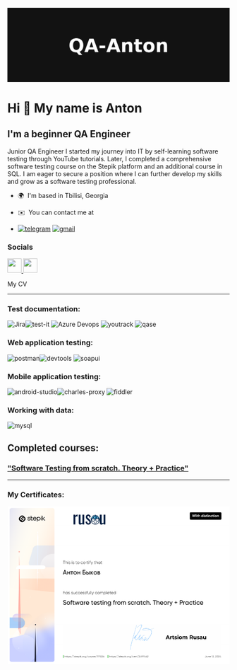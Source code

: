 ![Header](https://github.com/QA-Anton/QA-Anton/blob/main/Assets/QA-Anton_GitHub_Header.png)

Hi 👋 My name is Anton
======================

I'm a beginner QA Engineer
--------------------------

Junior QA Engineer
I started my journey into IT by self-learning software testing through YouTube tutorials. Later, I completed a comprehensive software testing course on the Stepik platform and an additional course in SQL. I am eager to secure a position where I can further develop my skills and grow as a software testing professional.

* 🌍  I'm based in Tbilisi, Georgia
* ✉️  You can contact me at 

* [![telegram](https://img.shields.io/badge/_telegram-black?style=for-the-badge&logo=telegram)](https://t.me/mynewhomegeorgia)
[![gmail](https://img.shields.io/badge/_gmail-black?style=for-the-badge&logo=gmail)](georgia.freedom.job@gmail.com)





### Socials

<p align="left"> <a href="https://www.github.com/QA-Anton" target="_blank" rel="noreferrer"> <picture> <source media="(prefers-color-scheme: dark)" srcset="https://raw.githubusercontent.com/danielcranney/readme-generator/main/public/icons/socials/github-dark.svg" /> <source media="(prefers-color-scheme: light)" srcset="https://raw.githubusercontent.com/danielcranney/readme-generator/main/public/icons/socials/github.svg" /> <img src="https://raw.githubusercontent.com/danielcranney/readme-generator/main/public/icons/socials/github.svg" width="32" height="32" /> </picture> </a> <a href="https://www.linkedin.com/in/антон-быков-580036302/" target="_blank" rel="noreferrer"> <picture> <source media="(prefers-color-scheme: dark)" srcset="https://raw.githubusercontent.com/danielcranney/readme-generator/main/public/icons/socials/linkedin-dark.svg" /> <source media="(prefers-color-scheme: light)" srcset="https://raw.githubusercontent.com/danielcranney/readme-generator/main/public/icons/socials/linkedin.svg" /> <img src="https://raw.githubusercontent.com/danielcranney/readme-generator/main/public/icons/socials/linkedin.svg" width="32" height="32" /> </picture> </a></p>

My CV

_____

### Test documentation:

<img src="https://seeklogo.com/images/J/jira-logo-FD39F795A7-seeklogo.com.png" alt="Jira" title="Jira" width="40" height="40" class="detailLogoImage"><img src="https://camo.githubusercontent.com/208f90d02e23fef65bd3928ec109757018fd19408b2400d6b1efc5c7821542c5/68747470733a2f2f646f63732e7465737469742e736f6674776172652f696d616765732f7465737469745f6c6f676f5f69636f6e5f626c75652e706e67" title="test-it" alt="test-it" width="40" height="40" data-canonical-src="https://docs.testit.software/images/testit_logo_icon_blue.png" style="max-width: 100%;">
<img src="https://seeklogo.com/images/A/azure-devops-logo-E7364216A7-seeklogo.com.png" alt="Azure Devops" title="Azure Devops" width="40" height="40"  class="detailLogoImage">
<img src="https://camo.githubusercontent.com/7571d880c64bd298b295e16456a57fbab5ce595b786e2a52e2102a47e4ea0a0d/68747470733a2f2f75706c6f61642e77696b696d656469612e6f72672f77696b6970656469612f636f6d6d6f6e732f7468756d622f382f38642f596f75547261636b5f49636f6e2e7376672f3130323470782d596f75547261636b5f49636f6e2e7376672e706e673f3230323030383033303832323438" title="youtrack" alt="youtrack" width="40" height="40" data-canonical-src="https://upload.wikimedia.org/wikipedia/commons/thumb/8/8d/YouTrack_Icon.svg/1024px-YouTrack_Icon.svg.png?20200803082248" style="max-width: 100%;">
<img src="https://camo.githubusercontent.com/d774bfb8ca966ae68f63fe49319e9ae4e1d6182355c0264cdf597dfe9b558976/68747470733a2f2f6c756e61312e636f2f6562303138372e706e67" title="qase" alt="qase" width="40" height="40" data-canonical-src="https://luna1.co/eb0187.png" style="max-width: 100%;">

### Web application testing:

<img src="https://camo.githubusercontent.com/8140ad4c0124d888f4bd017f01af44adebb165cd5c564f8a62922f0cb70e5390/68747470733a2f2f7365656b6c6f676f2e636f6d2f696d616765732f502f706f73746d616e2d6c6f676f2d303038374341304431352d7365656b6c6f676f2e636f6d2e706e67" title="postman" alt="postman" width="40" height="40" data-canonical-src="https://seeklogo.com/images/P/postman-logo-0087CA0D15-seeklogo.com.png" style="max-width: 100%;"><img src="https://camo.githubusercontent.com/be11ab1cf3e4b56fff12f3671a7c71132874aa3de3efb733ec167ba5c5769558/68747470733a2f2f64333377756272666b69306c36382e636c6f756466726f6e742e6e65742f333862356339353361343636373336363638356435356462353564303537633836646231666335342f61306664632f7374617469632f61636165366232346439343033343736363163613930316561303766343763312f6368726f6d652d6465762d6c6f676f2d69636f6e2e706e67" title="devtools" alt="devtools" width="40" height="40" data-canonical-src="https://d33wubrfki0l68.cloudfront.net/38b5c953a4667366685d55db55d057c86db1fc54/a0fdc/static/acae6b24d940347661ca901ea07f47c1/chrome-dev-logo-icon.png" style="max-width: 100%;">
<img src="https://camo.githubusercontent.com/5e6f300760f21ce084f5194f17210438a5bb399cd8430715f1f97e718a0a9344/68747470733a2f2f737461746963302e736d617274626561722e636f2f736d617274626561726272616e642f6d656469612f696d616765732f686f6d652f736f617075692d69636f6e2e737667" title="soapui" alt="soapui" width="40" height="40" data-canonical-src="https://static0.smartbear.co/smartbearbrand/media/images/home/soapui-icon.svg" style="max-width: 100%;">

### Mobile application testing:

<img src="https://camo.githubusercontent.com/e87a0bbc2ea533869deabc5775446f8a634e13dc84511323038eab5203ff40e5/68747470733a2f2f63646e2e6a7364656c6976722e6e65742f67682f64657669636f6e732f64657669636f6e2f69636f6e732f616e64726f696473747564696f2f616e64726f696473747564696f2d6f726967696e616c2e737667" title="android-studio" alt="android-studio" width="40" height="40" data-canonical-src="https://cdn.jsdelivr.net/gh/devicons/devicon/icons/androidstudio/androidstudio-original.svg" style="max-width: 100%;"><img src="https://camo.githubusercontent.com/00390fba326b3e4f2c49f834611a25e3568bff379a180ae8296e11a013ed2a9b/68747470733a2f2f63646e2e69636f6e2d69636f6e732e636f6d2f69636f6e73322f333035332f504e472f3531322f636861726c65735f70726f78795f6d61636f735f6269677375725f69636f6e5f3139303330322e706e67" title="charles-proxy" alt="charles-proxy" width="40" height="40" data-canonical-src="https://cdn.icon-icons.com/icons2/3053/PNG/512/charles_proxy_macos_bigsur_icon_190302.png" style="max-width: 100%;">
<img src="https://camo.githubusercontent.com/deec1eeb90ee7963239052764f2bcef087e71e75cc08fefea313c1aeb088d58f/68747470733a2f2f7777772e6d6567616c656563686572732e636f6d2f73746f726167652f466964646c65722d457665727977686572652d49636f6e2e706e67" title="fiddler" alt="fiddler" width="40" height="40" data-canonical-src="https://www.megaleechers.com/storage/Fiddler-Everywhere-Icon.png" style="max-width: 100%;">

### Working with data:

<img src="https://camo.githubusercontent.com/5e956ea0943b5a05092e94d7376582051e61fe84af215ad6e35334a2d61b658a/68747470733a2f2f63646e2e6a7364656c6976722e6e65742f67682f64657669636f6e732f64657669636f6e2f69636f6e732f6d7973716c2f6d7973716c2d6f726967696e616c2e737667" title="mysql" alt="mysql" width="40" height="40" data-canonical-src="https://cdn.jsdelivr.net/gh/devicons/devicon/icons/mysql/mysql-original.svg" style="max-width: 100%;">

## Completed courses:

### ["Software Testing from scratch. Theory + Practice"](https://stepik.org/course/171826/promo#toc)
___

### My Certificates:

![Certificates](https://github.com/QA-Anton/QA-Anton/blob/main/Assets/stepik-certificate.png)